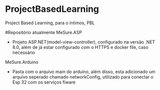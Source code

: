 # ProjectBasedLearning
Project Based Learning, para o íntimos, PBL

#Repositório atualmente
MeSure.ASP 
- Projeto ASP.NET(model-view-controller), configurado na versão .NET 8.0, além de já estar configurado com o HTTPS e docker file, caso necessário

MeSure.Arduino
- Pasta com o arquivo main do arduino, além disso, esta adicionado um arquivo seperado chamado networkConfig, utilizado para conectar o Esp 32 com os serviços fiware
